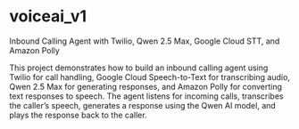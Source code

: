 # voiceai_v1

Inbound Calling Agent with Twilio, Qwen 2.5 Max, Google Cloud STT, and Amazon Polly

This project demonstrates how to build an inbound calling agent using Twilio for call handling, Google Cloud Speech-to-Text for transcribing audio, Qwen 2.5 Max for generating responses, and Amazon Polly for converting text responses to speech.
The agent listens for incoming calls, transcribes the caller’s speech, generates a response using the Qwen AI model, and plays the response back to the caller.
